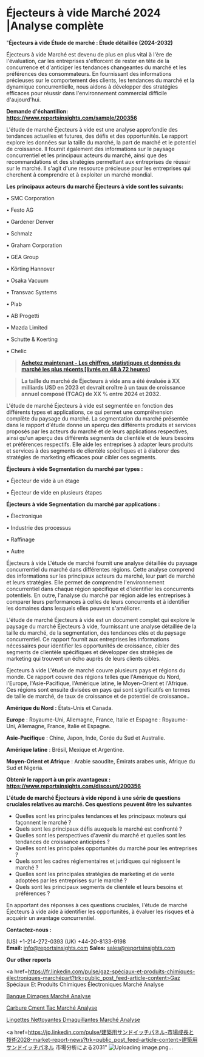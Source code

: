 # Éjecteurs à vide Marché 2024 |Analyse complète

"<strong>Éjecteurs à vide Étude de marché : Étude détaillée (2024-2032)</strong>

Éjecteurs à vide Marché est devenu de plus en plus vital à l'ère de l'évaluation, car les entreprises s'efforcent de rester en tête de la concurrence et d'anticiper les tendances changeantes du marché et les préférences des consommateurs. En fournissant des informations précieuses sur le comportement des clients, les tendances du marché et la dynamique concurrentielle, nous aidons à développer des stratégies efficaces pour réussir dans l'environnement commercial difficile d'aujourd'hui.

<strong>Demande d'échantillon: <a href=https://www.reportsinsights.com/sample/200356>https://www.reportsinsights.com/sample/200356</a></strong>

L'étude de marché Éjecteurs à vide est une analyse approfondie des tendances actuelles et futures, des défis et des opportunités. Le rapport explore les données sur la taille du marché, la part de marché et le potentiel de croissance. Il fournit également des informations sur le paysage concurrentiel et les principaux acteurs du marché, ainsi que des recommandations et des stratégies permettant aux entreprises de réussir sur le marché. Il s'agit d'une ressource précieuse pour les entreprises qui cherchent à comprendre et à exploiter un marché mondial.

<strong>Les principaux acteurs du marché Éjecteurs à vide sont les suivants:</strong>

• SMC Corporation

• Festo AG

• Gardener Denver

• Schmalz

• Graham Corporation

• GEA Group

• Körting Hannover

• Osaka Vacuum

• Transvac Systems

• Piab

• AB Progetti

• Mazda Limited

• Schutte & Koerting

• Chelic
<blockquote><a href=https://www.reportsinsights.com/buynow/200356><span style=text-decoration: underline;><strong>Achetez maintenant - Les chiffres, statistiques et données du marché les plus récents [livrés en 48 à 72 heures]</strong></span></a></blockquote>
<blockquote><span style=text-decoration: underline;><strong>La taille du marché de Éjecteurs à vide ans a été évaluée à XX milliards USD en 2023 et devrait croître à un taux de croissance annuel composé (TCAC) de XX % entre 2024 et 2032.</strong></span></blockquote>
L'étude de marché Éjecteurs à vide est segmentée en fonction des différents types et applications, ce qui permet une compréhension complète du paysage du marché. La segmentation du marché présentée dans le rapport d'étude donne un aperçu des différents produits et services proposés par les acteurs du marché et de leurs applications respectives, ainsi qu'un aperçu des différents segments de clientèle et de leurs besoins et préférences respectifs. Elle aide les entreprises à adapter leurs produits et services à des segments de clientèle spécifiques et à élaborer des stratégies de marketing efficaces pour cibler ces segments.

<strong>Éjecteurs à vide Segmentation du marché par types :</strong>

• Éjecteur de vide à un étage

• Éjecteur de vide en plusieurs étapes

<strong>Éjecteurs à vide Segmentation du marché par applications :</strong>

• Électronique

• Industrie des processus

• Raffinage

• Autre

Éjecteurs à vide L'étude de marché fournit une analyse détaillée du paysage concurrentiel du marché dans différentes régions. Cette analyse comprend des informations sur les principaux acteurs du marché, leur part de marché et leurs stratégies. Elle permet de comprendre l'environnement concurrentiel dans chaque région spécifique et d'identifier les concurrents potentiels. En outre, l'analyse du marché par région aide les entreprises à comparer leurs performances à celles de leurs concurrents et à identifier les domaines dans lesquels elles peuvent s'améliorer.

L'étude de marché Éjecteurs à vide est un document complet qui explore le paysage du marché Éjecteurs à vide, fournissant une analyse détaillée de la taille du marché, de la segmentation, des tendances clés et du paysage concurrentiel. Ce rapport fournit aux entreprises les informations nécessaires pour identifier les opportunités de croissance, cibler des segments de clientèle spécifiques et développer des stratégies de marketing qui trouvent un écho auprès de leurs clients cibles.

Éjecteurs à vide L'étude de marché couvre plusieurs pays et régions du monde. Ce rapport couvre des régions telles que l'Amérique du Nord, l'Europe, l'Asie-Pacifique, l'Amérique latine, le Moyen-Orient et l'Afrique. Ces régions sont ensuite divisées en pays qui sont significatifs en termes de taille de marché, de taux de croissance et de potentiel de croissance..

<strong>Amérique du Nord :</strong> États-Unis et Canada.

<strong>Europe</strong> : Royaume-Uni, Allemagne, France, Italie et Espagne : Royaume-Uni, Allemagne, France, Italie et Espagne.

<strong>Asie-Pacifique</strong> : Chine, Japon, Inde, Corée du Sud et Australie.

<strong>Amérique latine</strong> : Brésil, Mexique et Argentine.

<strong>Moyen-Orient et Afrique</strong> : Arabie saoudite, Émirats arabes unis, Afrique du Sud et Nigeria.

<strong>Obtenir le rapport à un prix avantageux : <a href=https://www.reportsinsights.com/discount/200356>https://www.reportsinsights.com/discount/200356</a></strong>

<strong>L'étude de marché Éjecteurs à vide répond à une série de questions cruciales relatives au marché. Ces questions peuvent être les suivantes</strong>
<ul>
  <li>Quelles sont les principales tendances et les principaux moteurs qui façonnent le marché ?</li>
  <li>Quels sont les principaux défis auxquels le marché est confronté ?</li>
  <li>Quelles sont les perspectives d'avenir du marché et quelles sont les tendances de croissance anticipées ?</li>
  <li>Quelles sont les principales opportunités du marché pour les entreprises ?</li>
  <li>Quels sont les cadres réglementaires et juridiques qui régissent le marché ?</li>
  <li>Quelles sont les principales stratégies de marketing et de vente adoptées par les entreprises sur le marché ?</li>
  <li>Quels sont les principaux segments de clientèle et leurs besoins et préférences ?</li>
</ul>
En apportant des réponses à ces questions cruciales, l'étude de marché Éjecteurs à vide aide à identifier les opportunités, à évaluer les risques et à acquérir un avantage concurrentiel.

<strong>Contactez-nous :</strong>

(US) +1-214-272-0393
(UK) +44-20-8133-9198
<strong>Email:</strong> <a>info@reportsinsights.com</a>
<strong>Sales:</strong> <a>sales@reportsinsights.com</a>

<strong>Our other reports</strong>

<a href=https://fr.linkedin.com/pulse/gaz-spéciaux-et-produits-chimiques-électroniques-marchépart?trk=public_post_feed-article-content>Gaz Spéciaux Et Produits Chimiques Électroniques Marché Analyse</a>

<a href=https://www.linkedin.com/pulse/banque-dimages-march%C3%A9-rapport-analyse-professionnelle-pprlf/>Banque Dimages Marché Analyse</a>

<a href=https://www.linkedin.com/pulse/carbure-c%C3%A9ment%C3%A9-tac-march%C3%A9-rapport-de-2024-z8frf/>Carbure Cment Tac Marché Analyse</a>

<a href=https://www.linkedin.com/pulse/lingettes-nettoyantes-d%C3%A9maquillantes-march%C3%A9-analyse-h1x8c/>Lingettes Nettoyantes Dmaquillantes Marché Analyse</a>

<a href=https://jp.linkedin.com/pulse/建築用サンドイッチパネル-市場成長と技術2028-market-report-news?trk=public_post_feed-article-content>建築用サンドイッチパネル 市場分析による2031</a>"
![Uploading image.png…]()
